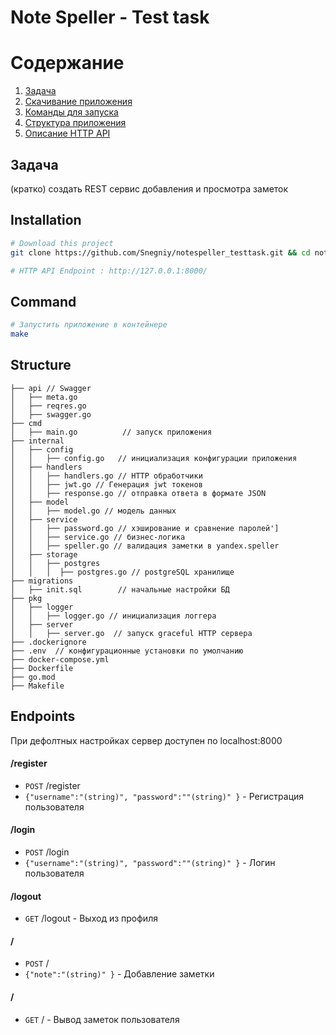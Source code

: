 # Note Speller - Test task

# Содержание
1. [Задача](#задача)
2. [Скачивание приложения](#installation)
3. [Команды для запуска](#command)
4. [Структура приложения](#structure)
5. [Описание HTTP API](#endpoints)

## Задача

(кратко) создать REST сервис добавления и просмотра заметок

## Installation
```bash
# Download this project
git clone https://github.com/Snegniy/notespeller_testtask.git && cd notespeller_testtask

# HTTP API Endpoint : http://127.0.0.1:8000/
```

## Command
```bash
# Запустить приложение в контейнере
make
```

## Structure
```
├── api // Swagger
│   ├── meta.go
│   ├── reqres.go
│   ├── swagger.go
├── cmd
│   ├── main.go          // запуск приложения
├── internal
│   ├── config
│   │   ├── config.go   // инициализация конфигурации приложения 
│   ├── handlers
│   │   ├── handlers.go // HTTP обработчики
│   │   ├── jwt.go // Генерация jwt токенов
│   │   ├── response.go // отправка ответа в формате JSON
│   ├── model
│   │   ├── model.go // модель данных
│   ├── service
│   │   ├── password.go // хэширование и сравнение паролей']
│   │   ├── service.go // бизнес-логика
│   │   ├── speller.go // валидация заметки в yandex.speller
│   ├── storage
│   │   ├── postgres
│   │   │  ├── postgres.go // postgreSQL хранилище
├── migrations
│   ├── init.sql        // начальные настройки БД
├── pkg
│   ├── logger
│   │   ├── logger.go // инициализация логгера
│   ├── server
│   │   ├── server.go  // запуск graceful HTTP сервера
├── .dockerignore
├── .env  // конфигурационные установки по умолчанию
├── docker-compose.yml
├── Dockerfile
├── go.mod
├── Makefile
```

## Endpoints
При дефолтных настройках сервер доступен по localhost:8000
#### /register
* `POST` /register 
* `{"username":"(string)", "password":""(string)" }`   - Регистрация пользователя

#### /login
* `POST` /login
* `{"username":"(string)", "password":""(string)" }`   - Логин пользователя

#### /logout
* `GET` /logout - Выход из профиля

#### /
* `POST` /
* `{"note":"(string)" }`   - Добавление заметки

#### /
* `GET` / - Вывод заметок пользователя


